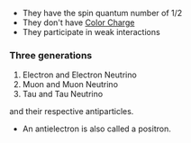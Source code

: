- They have the spin quantum number of 1/2
- They don't have [Color Charge](Color%20Charge.md)
- They participate in weak interactions

### Three generations
1. Electron and Electron Neutrino
2. Muon and Muon Neutrino
3. Tau and Tau Neutrino

and their respective antiparticles.

- An antielectron is also called a positron.